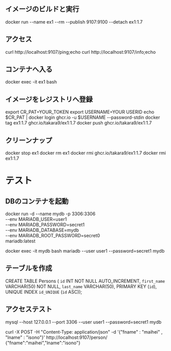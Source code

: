 ## イメージのビルドと実行


docker run --name ex1 --rm --publish 9107:9100 --detach ex1:1.7


## アクセス

curl http://localhost:9107/ping;echo
curl http://localhost:9107/info;echo


## コンテナへ入る

docker exec -it ex1 bash


## イメージをレジストリへ登録

export CR_PAT=YOUR_TOKEN
export USERNAME=YOUR USERID
echo $CR_PAT | docker login ghcr.io -u $USERNAME --password-stdin
docker tag ex1:1.7 ghcr.io/takara9/ex1:1.7
docker push ghcr.io/takara9/ex1:1.7


## クリーンナップ

docker stop ex1
docker rm ex1
docker rmi ghcr.io/takara9/ex1:1.7
docker rmi ex1:1.7


# テスト



## DBのコンテナを起動

docker run -d --name mydb -p 3306:3306 \
--env MARIADB_USER=user1 \
--env MARIADB_PASSWORD=secret1 \
--env MARIADB_DATABASE=mydb \
--env MARIADB_ROOT_PASSWORD=secret0 \
mariadb:latest

docker exec -it mydb bash
mariadb --user user1 --password=secret1 mydb


## テーブルを作成

  CREATE TABLE Persons (
    `id` INT NOT NULL AUTO_INCREMENT,
    `first_name` VARCHAR(50) NOT NULL,
    `last_name` VARCHAR(50),
    PRIMARY KEY (`id`),
    UNIQUE INDEX `id_UNIQUE` (`id` ASC));


## アクセステスト


mysql --host 127.0.0.1 --port 3306 --user user1 --password=secret1 mydb


curl -X POST -H "Content-Type: application/json" -d '{"fname" : "maihei" , "lname" : "isono"}' http://localhost:9107/person/
{"fname":"maihei","lname":"isono"}

